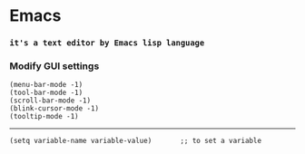 # Emacs

### `it's a text editor by Emacs lisp language`

### Modify GUI settings

```Emacs
(menu-bar-mode -1)
(tool-bar-mode -1)
(scroll-bar-mode -1)
(blink-cursor-mode -1)
(tooltip-mode -1)
```

<hr/>

```emacs
(setq variable-name variable-value)       ;; to set a variable
```
